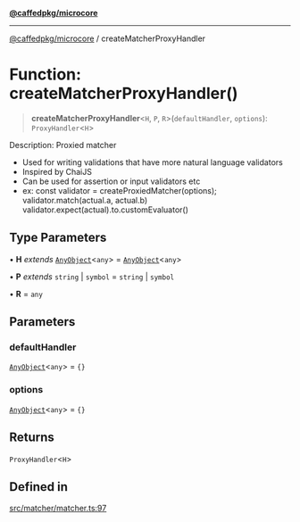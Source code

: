 [**@caffedpkg/microcore**](../README.md)

***

[@caffedpkg/microcore](../globals.md) / createMatcherProxyHandler

# Function: createMatcherProxyHandler()

> **createMatcherProxyHandler**\<`H`, `P`, `R`\>(`defaultHandler`, `options`): `ProxyHandler`\<`H`\>

Description: Proxied matcher
- Used for writing validations that have more natural language validators
- Inspired by ChaiJS
- Can be used for assertion or input validators etc
- ex: 
  const validator = createProxiedMatcher(options);
  validator.match(actual.a, actual.b)
  validator.expect(actual).to.customEvaluator()

## Type Parameters

• **H** *extends* [`AnyObject`](../interfaces/AnyObject.md)\<`any`\> = [`AnyObject`](../interfaces/AnyObject.md)\<`any`\>

• **P** *extends* `string` \| `symbol` = `string` \| `symbol`

• **R** = `any`

## Parameters

### defaultHandler

[`AnyObject`](../interfaces/AnyObject.md)\<`any`\> = `{}`

### options

[`AnyObject`](../interfaces/AnyObject.md)\<`any`\> = `{}`

## Returns

`ProxyHandler`\<`H`\>

## Defined in

[src/matcher/matcher.ts:97](https://github.com/caffed/microcore/blob/3444f5042af4893783a848f270124aa74f8db032/src/matcher/matcher.ts#L97)
